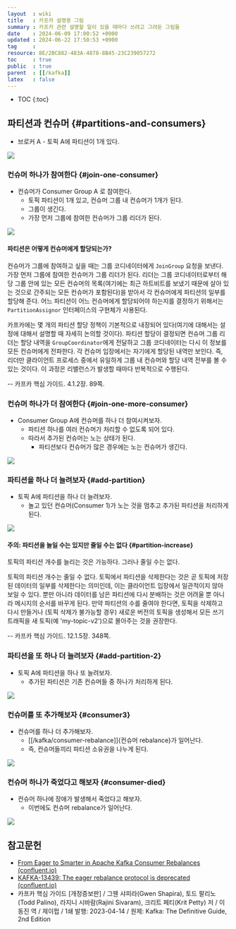 ```yaml
---
layout  : wiki
title   : 카프카 설명용 그림
summary : 카프카 관련 설명할 일이 있을 때마다 쓰려고 그려둔 그림들
date    : 2024-06-09 17:00:52 +0900
updated : 2024-06-22 17:50:53 +0900
tag     : 
resource: 8E/2BC882-483A-4878-8B45-23C239057272
toc     : true
public  : true
parent  : [[/kafka]]
latex   : false
---
```

* TOC
{:toc}

## 파티션과 컨슈머 {#partitions-and-consumers}

- 브로커 A - 토픽 A에 파티션이 1개 있다.

![]( /resource/8E/2BC882-483A-4878-8B45-23C239057272/partition1-consumer0.svg )

### 컨슈머 하나가 참여한다 {#join-one-consumer}

- 컨슈머가 Consumer Group A 로 참여한다.
    - 토픽 파티션이 1개 있고, 컨슈머 그룹 내 컨슈머가 1개가 된다.
    - 그룹이 생긴다.
    - 가장 먼저 그룹에 참여한 컨슈머가 그룹 리더가 된다.

![]( /resource/8E/2BC882-483A-4878-8B45-23C239057272/partition1-consumer1.svg )

#### 파티션은 어떻게 컨슈머에게 할당되는가?

>
컨슈머가 그룹에 참여하고 싶을 때는 그룹 코디네이터에게 `JoinGroup` 요청을 보낸다.
가장 먼저 그룹에 참여한 컨슈머가 그룹 리더가 된다.
리더는 그룹 코디네이터로부터 해당 그룹 안에 있는 모든 컨슈머의 목록(여기에는 최근 하트비트를 보냈기 때문에 살아 있는 것으로 간주되는 모든 컨슈머가 포함된다)을 받아서 각 컨슈머에게 파티션의 일부를 할당해 준다.
어느 파티션이 어느 컨슈머에게 할당되어야 하는지를 결정하기 위해서는 `PartitionAssignor` 인터페이스의 구현체가 사용된다.
>
카프카에는 몇 개의 파티션 할당 정책이 기본적으로 내장되어 있다(여기에 대해서는 설정에 대해서 설명할 때 자세히 논의할 것이다).
파티션 할당이 결정되면 컨슈머 그룹 리더는 할당 내역을 `GroupCoordinator`에게 전달하고 그룹 코디네이터는 다시 이 정보를 모든 컨슈머에게 전파한다.
각 컨슈머 입장에서는 자기에게 할당된 내역만 보인다.
즉, 리더만 클라이언트 프로세스 중에서 유일하게 그룹 내 컨슈머와 할당 내역 전부를 볼 수 있는 것이다. 이 과정은 리밸런스가 발생할 때마다 반복적으로 수행된다.
>
-- 카프카 핵심 가이드. 4.1.2장. 89쪽.

### 컨슈머 하나가 더 참여한다 {#join-one-more-consumer}

- Consumer Group A에 컨슈머를 하나 더 참여시켜보자.
    - 파티션 하나를 여러 컨슈머가 처리할 수 없도록 되어 있다.
    - 따라서 추가된 컨슈머는 노는 상태가 된다.
        - 파티션보다 컨슈머가 많은 경우에는 노는 컨슈머가 생긴다.

![]( /resource/8E/2BC882-483A-4878-8B45-23C239057272/partition1-consumer2.svg )

### 파티션을 하나 더 늘려보자 {#add-partition}

- 토픽 A에 파티션을 하나 더 늘려보자.
    - 놀고 있던 컨슈머(Consumer 1)가 노는 것을 멈추고 추가된 파티션을 처리하게 된다.

![]( /resource/8E/2BC882-483A-4878-8B45-23C239057272/partition2-consumer2.svg )

#### 주의: 파티션을 늘일 수는 있지만 줄일 수는 없다 {#partition-increase}

토픽의 파티션 개수를 늘리는 것은 가능하다. 그러나 줄일 수는 없다.

>
토픽의 파티션 개수는 줄일 수 없다.
토픽에서 파티션을 삭제한다는 것은 곧 토픽에 저장된 데이터의 일부를 삭제한다는 의미인데,
이는 클라이언트 입장에서 일관적이지 않아 보일 수 있다.
뿐만 아니라 데이터를 남은 파티션에 다시 분배하는 것은 어려울 뿐 아니라 메시지의 순서를 바꾸게 된다.
만약 파티션의 수를 줄여야 한다면, 토픽을 삭제하고 다시 만들거나 (토픽 삭제가 불가능할 경우) 새로운 버전의 토픽을 생성해서
모든 쓰기 트래픽을 새 토픽(예 'my-topic-v2')으로 몰아주는 것을 권장한다.
>
-- 카프카 핵심 가이드. 12.1.5장. 348쪽.


### 파티션을 또 하나 더 늘려보자 {#add-partition-2}

- 토픽 A에 파티션을 하나 또 늘려보자.
    - 추가된 파티션은 기존 컨슈머들 중 하나가 처리하게 된다.

![]( /resource/8E/2BC882-483A-4878-8B45-23C239057272/partition3-consumer2.svg )

### 컨슈머를 또 추가해보자 {#consumer3}

- 컨슈머를 하나 더 추가해보자.
    - [[/kafka/consumer-rebalance]]{컨슈머 rebalance}가 일어난다.
    - 즉, 컨슈머들끼리 파티션 소유권을 나누게 된다.

![]( /resource/8E/2BC882-483A-4878-8B45-23C239057272/partition3-consumer3.svg )

### 컨슈머 하나가 죽었다고 해보자 {#consumer-died}

- 컨슈머 하나에 장애가 발생해서 죽었다고 해보자.
    - 이번에도 컨슈머 rebalance가 일어난다.

![]( /resource/8E/2BC882-483A-4878-8B45-23C239057272/partition3-consumer2-disabled1.svg )


## 참고문헌

- [From Eager to Smarter in Apache Kafka Consumer Rebalances (confluent.io)](https://www.confluent.io/blog/cooperative-rebalancing-in-kafka-streams-consumer-ksqldb/ )
- [KAFKA-13439: The eager rebalance protocol is deprecated (confluent.io)](https://www.confluent.io/ko-kr/blog/apache-kafka-3-1-version-features-and-updates/#eager-rebalance-protocol )
- 카프카 핵심 가이드 [개정증보판] / 그웬 샤피라(Gwen Shapira), 토드 팔리노(Todd Palino), 라지니 시바람(Rajini Sivaram), 크리트 페티(Krit Petty) 저 / 이동진 역 / 제이펍 / 1쇄 발행: 2023-04-14 / 원제: Kafka: The Definitive Guide, 2nd Edition

